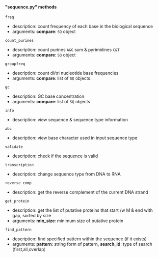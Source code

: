 #### "sequence.py" methods

<code>freq</code>
- description: count frequency of each base in the biological sequence <br>
- arguments: **compare**: <code>SQ</code> object

<code>count_purines</code>
- description: count purines  <code>A&G</code> sum & pyrimidines <code>C&T</code>
- arguments: **compare**: <code>SQ</code> object

<code>groupfreq</code>
- description: count di/tri nucleotide base frequencies
- arguments: **compare**: list of <code>SQ</code> objects

<code>gc</code>
- description: GC base concentration 
- arguments: **compare**: list of <code>SQ</code> objects

<code>info</code> 
- description: view sequence & sequence type information

<code>abc</code>
- description: view base character used in input sequence type

<code>validate</code>
- description: check if the sequence is valid

<code>transcription</code>
- description: change sequence type from DNA to RNA

<code>reverse_comp</code>
- description: get the reverse complement of the current DNA strand

<code>get_protein</code>
- description: get the list of putative proteins that start /w M & end with gap, sorted by size
- arguments: **min_size**: minimum size of putative protein 

<code>find_pattern</code>
- description: find specified pattern within the sequence (if it exists)
- arguments: **pattern**: string form of pattern, **search_id**: type of search (first,all,overlap)
